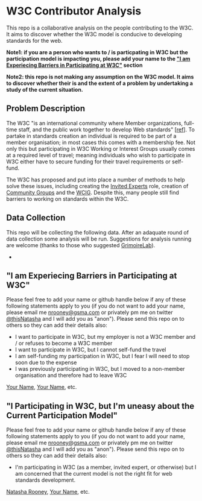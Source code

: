 # W3C Contributor Analysis
This repo is a collaborative analysis on the people contributing to the W3C. It aims to discover whether the W3C model is conducive to developing standards for the web. 

**Note1: if you are a person who wants to / is particpating in W3C but the participation model is impacting you, please add your name to the ["I am Experiecing Barriers in Participating at W3C"](/nrooney/w3c-contributor-analysis/blob/master/README.md#i-am-experiecing-barriers-in-participating-at-w3c) section**

**Note2: this repo is not making any assumption on the W3C model. It aims to discover whether their is and the extent of a problem by undertaking a study of the current situation.**

## Problem Description
The W3C "is an international community where Member organizations, full-time staff, and the public work together to develop Web standards" [[ref](https://www.w3.org/)]. To partake in standards creation an individual is required to be part of a member organisation; in most cases this comes with a membership fee. Not only this but participating in W3C Working or Interest Groups usually comes at a required level of travel; meaning individuals who wish to participate in W3C either have to secure funding for their travel requirements or self-fund.

The W3C has proposed and put into place a number of methods to help solve these issues, including creating the [Invited Experts](#) role, creation of [Community Groups](#) and the [WCIG](#). Despite this, many people still find barriers to working on standards within the W3C.

## Data Collection
This repo will be collecting the following data. After an adaquate round of data collection some analysis will be run. Suggestions for analysis running are welcome (thanks to those who suggested [GrimoireLab](https://grimoirelab.gitbooks.io/tutorial/)).

* 

## "I am Experiecing Barriers in Participating at W3C"
Please feel free to add your name or github handle below if any of these following statements apply to you (if you do not want to add your name, please email me <nrooney@gsma.com> or privately pm me on twitter [@thisNatasha](https://twitter.com/thisnatasha) and I will add you as "anon"). Please send this repo on to others so they can add their details also:

* I want to participate in W3C, but my employer is not a W3C member and / or refuses to become a W3C member
* I want to participate in W3C, but I cannot self-fund the travel
* I am self-funding my participation in W3C, but I fear I will need to stop soon due to the expense
* I was previously participating in W3C, but I moved to a non-member organisation and therefore had to leave W3C

[Your Name](github/url), [Your Name](github/url), etc.

## "I Participating in W3C, but I'm uneasy about the Current Participation Model"
Please feel free to add your name or github handle below if any of these following statements apply to you (if you do not want to add your name, please email me <nrooney@gsma.com> or privately pm me on twitter [@thisNatasha](https://twitter.com/thisnatasha) and I will add you as "anon"). Please send this repo on to others so they can add their details also:

* I'm participating in W3C (as a member, invited expert, or otherwise) but I am concerned that the current model is not the right fit for web standards development.

[Natasha Rooney](https://github.com/nrooney), [Your Name](github/url), etc.

